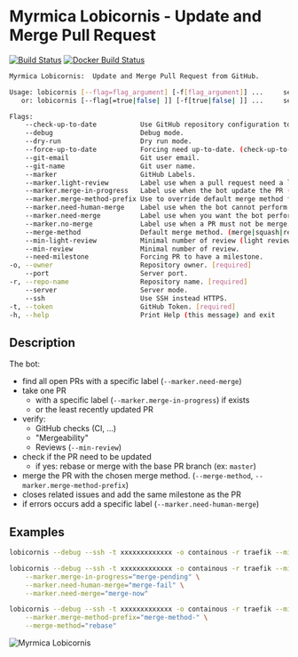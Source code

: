 # Myrmica Lobicornis - Update and Merge Pull Request

[![Build Status](https://travis-ci.org/containous/lobicornis.svg?branch=master)](https://travis-ci.org/containous/lobicornis)
[![Docker Build Status](https://img.shields.io/docker/build/containous/lobicornis.svg)](https://hub.docker.com/r/containous/lobicornis/builds/)


```bash
Myrmica Lobicornis:  Update and Merge Pull Request from GitHub.

Usage: lobicornis [--flag=flag_argument] [-f[flag_argument]] ...     set flag_argument to flag(s)
   or: lobicornis [--flag[=true|false| ]] [-f[true|false| ]] ...     set true/false to boolean flag(s)

Flags:
    --check-up-to-date           Use GitHub repository configuration to check the need to be up-to-date. (default "false")
    --debug                      Debug mode.                                                             (default "false")
    --dry-run                    Dry run mode.                                                           (default "true")
    --force-up-to-date           Forcing need up-to-date. (check-up-to-date must be false)               (default "true")
    --git-email                  Git user email.
    --git-name                   Git user name.
    --marker                     GitHub Labels.                                                          (default "true")
    --marker.light-review        Label use when a pull request need a lower minimal review as default.   (default "bot/light-review")
    --marker.merge-in-progress   Label use when the bot update the PR (merge/rebase).                    (default "status/4-merge-in-progress")
    --marker.merge-method-prefix Use to override default merge method for a PR.                          (default "bot/merge-method-")
    --marker.need-human-merge    Label use when the bot cannot perform a merge.                          (default "bot/need-human-merge")
    --marker.need-merge          Label use when you want the bot perform a merge.                        (default "status/3-needs-merge")
    --marker.no-merge            Label use when a PR must not be merge.                                  (default "bot/no-merge")
    --merge-method               Default merge method. (merge|squash|rebase)                             (default "squash")
    --min-light-review           Minimal number of review (light review).                                (default "0")
    --min-review                 Minimal number of review.                                               (default "1")
    --need-milestone             Forcing PR to have a milestone.                                         (default "true")
-o, --owner                      Repository owner. [required]
    --port                       Server port.                                                            (default "80")
-r, --repo-name                  Repository name. [required]
    --server                     Server mode.                                                            (default "false")
    --ssh                        Use SSH instead HTTPS.                                                  (default "false")
-t, --token                      GitHub Token. [required]
-h, --help                       Print Help (this message) and exit
```

## Description

The bot:
- find all open PRs with a specific label (`--marker.need-merge`)
- take one PR
    - with a specific label (`--marker.merge-in-progress`) if exists
    - or the least recently updated PR
- verify:
    - GitHub checks (CI, ...)
    - "Mergeability"
    - Reviews (`--min-review`)
- check if the PR need to be updated
    - if yes: rebase or merge with the base PR branch (ex: `master`)
- merge the PR with the chosen merge method. (`--merge-method`, `--marker.merge-method-prefix`)
- closes related issues and add the same milestone as the PR
- if errors occurs add a specific label (`--marker.need-human-merge`)

## Examples
 
```bash
lobicornis --debug --ssh -t xxxxxxxxxxxxx -o containous -r traefik --min-review=3
```

```bash
lobicornis --debug --ssh -t xxxxxxxxxxxxx -o containous -r traefik --min-review=3 \
    --marker.merge-in-progress="merge-pending" \
    --marker.need-human-merge="merge-fail" \
    --marker.need-merge="merge-now"
```

```bash
lobicornis --debug --ssh -t xxxxxxxxxxxxx -o containous -r traefik --min-review=3 \
    --marker.merge-method-prefix="merge-method-" \
    --merge-method="rebase" 
```

![Myrmica Lobicornis](http://www.antwiki.org/wiki/images/5/51/Myrmica_lobicornis_casent0172718_head_1.jpg)
